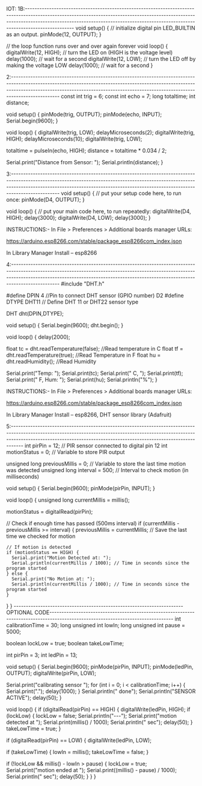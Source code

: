 IOT:
1B:--------------------------------------------------------------------------------------------------------------------------------------------------------------------------------------------------------------------------------------------------------------
void setup() {
  // initialize digital pin LED_BUILTIN as an output.
  pinMode(12, OUTPUT);
}


// the loop function runs over and over again forever
void loop() {
  digitalWrite(12, HIGH);  // turn the LED on (HIGH is the voltage level)
  delay(1000);                      // wait for a second
  digitalWrite(12, LOW);   // turn the LED off by making the voltage LOW
  delay(1000);                      // wait for a second
}

2:--------------------------------------------------------------------------------------------------------------------------------------------------------------------------------------------------------------------------------------------------------------
const int trig = 6;
const int echo = 7;
long totaltime;
int distance;

void setup() {
pinMode(trig, OUTPUT);
pinMode(echo, INPUT);
Serial.begin(9600);
}

void loop() {
digitalWrite(trig, LOW);
delayMicroseconds(2);
digitalWrite(trig, HIGH);
delayMicroseconds(10);
digitalWrite(trig, LOW);

totaltime = pulseIn(echo, HIGH);
distance = totaltime * 0.034 / 2;

Serial.print("Distance from Sensor: ");
Serial.println(distance);
}

3:--------------------------------------------------------------------------------------------------------------------------------------------------------------------------------------------------------------------------------------------------------------
void setup() {
// put your setup code here, to run once:
pinMode(D4, OUTPUT);
}

void loop() {
// put your main code here, to run repeatedly:
digitalWrite(D4, HIGH);
delay(3000);
digitalWrite(D4, LOW);
delay(3000);
}

INSTRUCTIONS:-
In File > Preferences > Additional boards manager URLs:

https://arduino.esp8266.com/stable/package_esp8266com_index.json

In Library Manager
Install – esp8266

4:--------------------------------------------------------------------------------------------------------------------------------------------------------------------------------------------------------------------------------------------------------------
#include "DHT.h"


#define DPIN 4        //Pin to connect DHT sensor (GPIO number) D2
#define DTYPE DHT11   // Define DHT 11 or DHT22 sensor type


DHT dht(DPIN,DTYPE);


void setup() {
  Serial.begin(9600);
  dht.begin();
}


void loop() {
  delay(2000);
 
  float tc = dht.readTemperature(false);  //Read temperature in C
  float tf = dht.readTemperature(true);   //Read Temperature in F
  float hu = dht.readHumidity();          //Read Humidity


  Serial.print("Temp: ");
  Serial.print(tc);
  Serial.print(" C, ");
  Serial.print(tf);
  Serial.print(" F, Hum: ");
  Serial.print(hu);
  Serial.println("%");
}

INSTRUCTIONS:-
In File > Preferences > Additional boards manager URLs:

https://arduino.esp8266.com/stable/package_esp8266com_index.json

In Library Manager
Install – esp8266, DHT sensor library (Adafruit)

5:-----------------------------------------------------------------------------------------------------------------------------------------------------------------------------------------------------------------------------------------------
int pirPin = 12; // PIR sensor connected to digital pin 12
int motionStatus = 0; // Variable to store PIR output


unsigned long previousMillis = 0; // Variable to store the last time motion was detected
unsigned long interval = 500; // Interval to check motion (in milliseconds)


void setup() {
  Serial.begin(9600);
  pinMode(pirPin, INPUT);
}


void loop() {
  unsigned long currentMillis = millis();
 
  motionStatus = digitalRead(pirPin);


  // Check if enough time has passed (500ms interval)
  if (currentMillis - previousMillis >= interval) {
    previousMillis = currentMillis; // Save the last time we checked for motion


    // If motion is detected
    if (motionStatus == HIGH) {
      Serial.print("Motion Detected at: ");
      Serial.println(currentMillis / 1000); // Time in seconds since the program started
    } else {
      Serial.print("No Motion at: ");
      Serial.println(currentMillis / 1000); // Time in seconds since the program started
    }
  }
}
----------------------------------------------------------------------OPTIONAL CODE---------------------------------------------------------------------------------------------------------------------------------
int calibrationTime = 30;
long unsigned int lowIn;
long unsigned int pause = 5000;

boolean lockLow = true;
boolean takeLowTime;

int pirPin = 3;
int ledPin = 13;

void setup() {
Serial.begin(9600);
pinMode(pirPin, INPUT);
pinMode(ledPin, OUTPUT);
digitalWrite(pirPin, LOW);

Serial.print("calibrating sensor ");
for (int i = 0; i < calibrationTime; i++) {
Serial.print(".");
delay(1000);
}
Serial.println(" done");
Serial.println("SENSOR ACTIVE");
delay(50);
}

void loop() {
if (digitalRead(pirPin) == HIGH) {
digitalWrite(ledPin, HIGH);
if (lockLow) {
lockLow = false;
Serial.println("---");
Serial.print("motion detected at ");
Serial.print(millis() / 1000);
Serial.println(" sec");
delay(50);
}
takeLowTime = true;
}

if (digitalRead(pirPin) == LOW) {
digitalWrite(ledPin, LOW);

if (takeLowTime) {
lowIn = millis();
takeLowTime = false;
}

if (!lockLow && millis() - lowIn > pause) {
lockLow = true;
Serial.print("motion ended at ");
Serial.print((millis() - pause) / 1000);
Serial.println(" sec");
delay(50);
}
}
}
